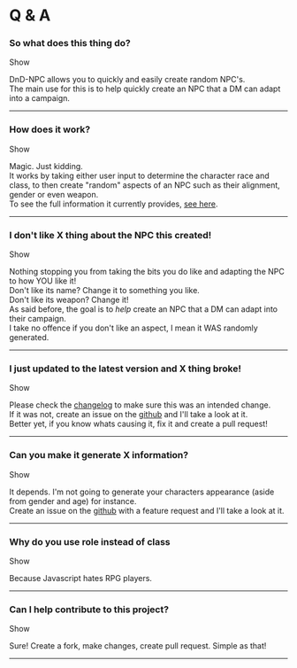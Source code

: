 <script>const page = "qa"</script>

<h1><b>Q & A</b></h1>
<div class="main">
	<h3 class="inline">So what does this thing do?</h3>
	<a id="1" onclick="showHide('1', '11')">Show</a>
	<div class="embed qa showHide" id="11">
		<p class="description">DnD-NPC allows you to quickly and easily create random NPC's.<br>
		The main use for this is to help quickly create an NPC that a DM can adapt into a campaign.</p></div>
	<hr>
	<h3 class="inline">How does it work?</h3>
	<a id="2" onclick="showHide('2', '22')">Show</a>
	<div class="embed qa showHide" id ="22">
		<p class="description">Magic. Just kidding.<br/>
	It works by taking either user input to determine the character race and class, to then create "random" aspects of an NPC such as their alignment, gender or even weapon.<br>
	To see the full information it currently provides, <a href="./usage.html#output">see here</a>.</p></div>
	<hr>
	<h3 class="inline">I don't like X thing about the NPC this created!</h3>
	<a id="3" onclick="showHide('3', '33')">Show</a>
	<div class="embed qa showHide" id="33">
		<p class="description">Nothing stopping you from taking the bits you do like and adapting the NPC to how YOU like it!<br>
	Don't like its name? Change it to something you like.<br>
	Don't like its weapon? Change it!<br>
	As said before, the goal is to <i>help</i> create an NPC that a DM can adapt into their campaign.<br>
	I take no offence if you don't like an aspect, I mean it WAS randomly generated.</p></div>
	<hr>
	<h3 class="inline">I just updated to the latest version and X thing broke!</h3>
	<a id="4" onclick="showHide('4', '44')">Show</a>
	<div class="embed qa showHide" id="44">
		<p class="description">Please check the <a href="./changelog.html">changelog</a> to make sure this was an intended change.<br>
	If it was not, create an issue on the <a href="https://github.com/Multarix/DnD-NPC/issues">github</a> and I'll take a look at it.<br>
	Better yet, if you know whats causing it, fix it and create a pull request!</p></div>
	<hr>
	<h3 class="inline">Can you make it generate X information?</h3>
	<a id="5" onclick="showHide('5', '55')">Show</a>
	<div class="embed qa showHide" id="55">
		<p class="description">It depends. I'm not going to generate your characters appearance (aside from gender and age) for instance.<br>
	Create an issue on the <a href="https://github.com/Multarix/DnD-NPC/issues">github</a> with a feature request and I'll take a look at it.</p></div>
	<hr>
	<h3 class="inline">Why do you use role instead of class</h3>
	<a id="6" onclick="showHide('6', '66')">Show</a>
	<div class="embed qa showHide" id="66">
		<p class="description">Because Javascript hates RPG players.</p></div>
	<hr>
	<h3 class="inline">Can I help contribute to this project?</h3>
	<a id="7" onclick="showHide('7', '77')">Show</a>
	<div class="embed qa showHide" id="77">
		<p class="description">Sure! Create a fork, make changes, create pull request. Simple as that!</p></div>
	<hr>
</div>
